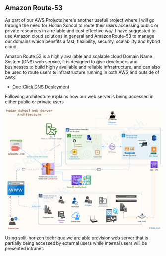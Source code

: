 ## Amazon Route-53

As part of our AWS Projects here's another usefull project where I will go through the need for Hodan School to route their users accessing public or private resources in a reliable and cost effective way. I have suggested to use Amazon cloud solutions in general and Amazon Route-53 to manage our domains which benefits a fast, flexibility, security, scalability and hybrid cloud.

Amazon Route 53 is a highly available and scalable cloud Domain Name System (DNS) web service, it is designed to give developers and businesses to build highly available and reliable infrastructure, and can also be used to route users to infrastructure running in both AWS and outside of AWS.

- [One-Click DNS Deployment](https://console.aws.amazon.com/cloudformation/home?region=us-east-1#/stacks/create/review?templateURL=https://roble-files.s3.amazonaws.com/Hodan-Project/R53-failover.yml&stackName=HDN-Domain-Host)

Following architecture explains how our web server is being accessed in either public or private users

![Route 53 - Web Server](https://github.com/MoRoble/AWS-Projects/blob/9486cd9c6d3ee7e608d9372d210336b940c736d3/Amazon-Route53/Web-Server%20-%20R53-1.jpg)


Using split-horizon technique we are able provision web server that is partially being accessed by external users while internal users will be presented intranet.
